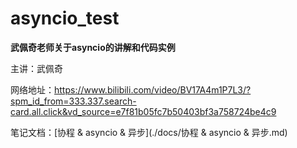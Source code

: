 # asyncio_test
**武佩奇老师关于asyncio的讲解和代码实例**

主讲：武佩奇

网络地址：https://www.bilibili.com/video/BV17A4m1P7L3/?spm_id_from=333.337.search-card.all.click&vd_source=e7f81b05fc7b50403bf3a758724be4c9

笔记文档：[协程 & asyncio & 异步](./docs/协程 & asyncio & 异步.md)

